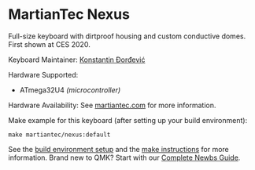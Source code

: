 # MartianTec Nexus

Full-size keyboard with dirtproof housing and custom conductive domes. First shown at CES 2020.

Keyboard Maintainer: [Konstantin Đorđević](https://github.com/vomindoraan)

Hardware Supported:
- ATmega32U4 _(microcontroller)_
<!-- - BT121 _(Bluetooth module)_ -->
<!-- - IS31FL3737 _(LED matrix driver)_ -->

Hardware Availability: See [martiantec.com](https://martiantec.com) for more information.

Make example for this keyboard (after setting up your build environment):

    make martiantec/nexus:default

See the [build environment setup](https://docs.qmk.fm/#/getting_started_build_tools) and the [make instructions](https://docs.qmk.fm/#/getting_started_make_guide) for more information. Brand new to QMK? Start with our [Complete Newbs Guide](https://docs.qmk.fm/#/newbs).

